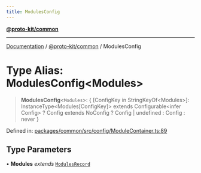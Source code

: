 ```yaml
---
title: ModulesConfig
---
```


[**@proto-kit/common**](../README.md)

***

[Documentation](../../../README.md) / [@proto-kit/common](../README.md) / ModulesConfig

# Type Alias: ModulesConfig\<Modules\>

> **ModulesConfig**\<`Modules`\>: \{ \[ConfigKey in StringKeyOf\<Modules\>\]: InstanceType\<Modules\[ConfigKey\]\> extends Configurable\<infer Config\> ? Config extends NoConfig ? Config \| undefined : Config : never \}

Defined in: [packages/common/src/config/ModuleContainer.ts:89](https://github.com/proto-kit/framework/blob/b953c754e500c62f01fbbd6d09adfb2f5577269d/packages/common/src/config/ModuleContainer.ts#L89)

## Type Parameters

• **Modules** *extends* [`ModulesRecord`](../interfaces/ModulesRecord.md)
